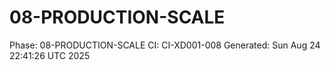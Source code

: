 # 08-PRODUCTION-SCALE
Phase: 08-PRODUCTION-SCALE
CI: CI-XD001-008
Generated: Sun Aug 24 22:41:26 UTC 2025
